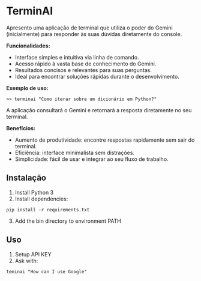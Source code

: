 # TerminAI 

Apresento uma aplicação de terminal que utiliza o poder do Gemini (inicialmente) para responder às suas dúvidas diretamente do console.

**Funcionalidades:**

* Interface simples e intuitiva via linha de comando.
* Acesso rápido à vasta base de conhecimento do Gemini.
* Resultados concisos e relevantes para suas perguntas.
* Ideal para encontrar soluções rápidas durante o desenvolvimento.

**Exemplo de uso:**

```
>> terminai "Como iterar sobre um dicionário em Python?"
```

A aplicação consultará o Gemini e retornará a resposta diretamente no seu terminal.

**Benefícios:**

* Aumento de produtividade: encontre respostas rapidamente sem sair do terminal.
* Eficiência: interface minimalista sem distrações.
* Simplicidade: fácil de usar e integrar ao seu fluxo de trabalho.


## Instalação

1. Install Python 3
2. Install dependencies:
```
pip install -r requirements.txt
```
3. Add the bin directory to environment PATH

## Uso

1. Setup API KEY
2. Ask with:
```
teminai "How can I use Google"
```